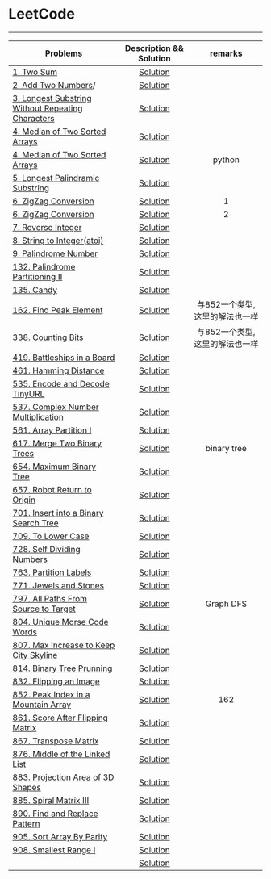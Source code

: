 LeetCode
====

****

|Problems|Description && Solution|remarks|
|----------|:-------------------------------:|:-----:|
|[1. Two Sum](https://leetcode.com/problems/two-sum/description/)|[Solution](https://github.com/wmjtxt/LeetCode/blob/master/001.%20Two%20Sum.cpp)||
|[2. Add Two Numbers](https://leetcode.com/problems/add-two-numbers/description)/|[Solution](https://github.com/wmjtxt/LeetCode/blob/master/002.%20Add%20Two%20Numbers.cpp)||
|[3. Longest Substring Without Repeating Characters](https://leetcode.com/problems/longest-substring-without-repeating-characters/description/)|[Solution](https://github.com/wmjtxt/LeetCode/blob/master/003.%20Longest%20Substring%20Without%20Repeating%20Characters.cpp)||
|[4. Median of Two Sorted Arrays](https://leetcode.com/problems/median-of-two-sorted-arrays/description/)|[Solution](https://github.com/wmjtxt/LeetCode/blob/master/004.%20Median%20of%20Two%20Sorted%20Arrays.cpp)||
|[4. Median of Two Sorted Arrays](https://leetcode.com/problems/median-of-two-sorted-arrays/description/)|[Solution](https://github.com/wmjtxt/LeetCode/blob/master/004.%20Median%20of%20Two%20Sorted%20Arrays.py)|python|
|[5. Longest Palindramic Substring](https://leetcode.com/problems/longest-palindromic-substring/description/)|[Solution](https://github.com/wmjtxt/LeetCode/blob/master/005.%20Longest%20Palindromic%20Substring.cpp)||
|[6. ZigZag Conversion](https://leetcode.com/problems/zigzag-conversion/description/)|[Solution](https://github.com/wmjtxt/LeetCode/blob/master/006.%20ZigZag%20Conversion.cpp)|1|
|[6. ZigZag Conversion](https://leetcode.com/problems/zigzag-conversion/description/)|[Solution](https://github.com/wmjtxt/LeetCode/blob/master/006.%20ZigZag%20Conversion1.cpp)|2|
|[7. Reverse Integer](https://leetcode.com/problems/reverse-integer/description/)|[Solution](https://github.com/wmjtxt/LeetCode/blob/master/007.%20Reverse%20Integer.cpp)||
|[8. String to Integer(atoi)](https://leetcode.com/problems/string-to-integer-atoi/description/)|[Solution](https://github.com/wmjtxt/LeetCode/blob/master/008.%20String%20to%20Integer%20(atoi).cpp)||
|[9. Palindrome Number](https://leetcode.com/problems/palindrome-number/description/)|[Solution](https://github.com/wmjtxt/LeetCode/blob/master/009.%20Palindrome%20Number.cpp)||
|[132. Palindrome Partitioning II](https://leetcode.com/problems/palindrome-partitioning-ii/description/)|[Solution](https://github.com/wmjtxt/LeetCode/blob/master/132%20Palindrome%20Partitioning%20II.cc)||
|[135. Candy](https://leetcode.com/problems/candy/description/)|[Solution](https://github.com/wmjtxt/LeetCode/blob/master/135%20Candy.cc)||
|[162. Find Peak Element](https://leetcode.com/problems/find-peak-element/description/)|[Solution](https://github.com/wmjtxt/LeetCode/blob/master/162.%20Find%20Peak%20Element.cpp)|与852一个类型,这里的解法也一样|
|[338. Counting Bits](https://leetcode.com/problems/counting-bits/description/)|[Solution](https://github.com/wmjtxt/LeetCode/blob/master/338.%20Counting%20Bits.cpp)|与852一个类型,这里的解法也一样|
|[419. Battleships in a Board](https://leetcode.com/problems/battleships-in-a-board/description/)|[Solution](https://github.com/wmjtxt/LeetCode/blob/master/419.%20Battleships%20in%20a%20Board.cpp)||
|[461. Hamming Distance](https://leetcode.com/problems/hamming-distance/description/)|[Solution](https://github.com/wmjtxt/LeetCode/blob/master/461.%20Hamming%20Distance.cpp)||
|[535. Encode and Decode TinyURL](https://leetcode.com/problems/encode-and-decode-tinyurl/description/)|[Solution](https://github.com/wmjtxt/LeetCode/blob/master/535.%20Encode%20and%20Decode%20TinyURL.cpp)||
|[537. Complex Number Multiplication](https://leetcode.com/problems/complex-number-multiplication/description/)|[Solution](https://github.com/wmjtxt/LeetCode/blob/master/537.%20Complex%20Number%20Multiplication.cpp)||
|[561. Array Partition I](https://leetcode.com/problems/array-partition-i/description/)|[Solution](https://github.com/wmjtxt/LeetCode/blob/master/561.%20Array%20Partition%20I.cpp)||
|[617. Merge Two Binary Trees](https://leetcode.com/problems/merge-two-binary-trees/description/)|[Solution](https://github.com/wmjtxt/LeetCode/blob/master/617.%20Merge%20Two%20Binary%20Trees.cpp)|binary tree|
|[654. Maximum Binary Tree](https://leetcode.com/problems/maximum-binary-tree/description/)|[Solution](https://github.com/wmjtxt/LeetCode/blob/master/654.%20Maximum%20Binary%20Tree.cpp)||
|[657. Robot Return to Origin](https://leetcode.com/problems/robot-return-to-origin/description/)|[Solution](https://github.com/wmjtxt/LeetCode/blob/master/657.%20Robot%20Return%20to%20Origin.cpp)||
|[701. Insert into a Binary Search Tree](https://leetcode.com/problems/insert-into-a-binary-search-tree/description/)|[Solution](https://github.com/wmjtxt/LeetCode/blob/master/701.%20Insert%20into%20a%20Binary%20Search%20Tree.cpp)||
|[709. To Lower Case](https://leetcode.com/problems/to-lower-case/description/)|[Solution](https://github.com/wmjtxt/LeetCode/blob/master/709.%20To%20Lower%20Case.cpp)||
|[728. Self Dividing Numbers](https://leetcode.com/problems/self-dividing-numbers/description/)|[Solution](https://github.com/wmjtxt/LeetCode/blob/master/728.%20Self%20Dividing%20Numbers.cpp)||
|[763. Partition Labels](https://leetcode.com/problems/partition-labels/description/)|[Solution](https://github.com/wmjtxt/LeetCode/blob/master/763.%20Partition%20Labels.cpp)||
|[771. Jewels and Stones](https://leetcode.com/problems/jewels-and-stones/description/)|[Solution](https://github.com/wmjtxt/LeetCode/blob/master/771.%20Jewels%20and%20Stones.cpp)||
|[797. All Paths From Source to Target](https://leetcode.com/problems/all-paths-from-source-to-target/description/)|[Solution](https://github.com/wmjtxt/LeetCode/blob/master/797.%20All%20Paths%20From%20Source%20to%20Target.cpp)|Graph DFS|
|[804. Unique Morse Code Words](https://leetcode.com/problems/unique-morse-code-words/description/)|[Solution](https://github.com/wmjtxt/LeetCode/blob/master/804.%20Unique%20Morse%20Code%20Words.cpp)||
|[807. Max Increase to Keep City Skyline](https://leetcode.com/problems/max-increase-to-keep-city-skyline/)|[Solution](https://github.com/wmjtxt/LeetCode/blob/master/807.%20Max%20Increase%20to%20Keep%20City%20Skyline.cpp)||
|[814. Binary Tree Prunning](https://leetcode.com/problems/binary-tree-pruning/description/)|[Solution](https://github.com/wmjtxt/LeetCode/blob/master/814.%20Binary%20Tree%20Pruning.cpp)||
|[832. Flipping an Image](https://leetcode.com/problems/flipping-an-image/description/)|[Solution](https://github.com/wmjtxt/LeetCode/blob/master/832.%20Flipping%20an%20Image.cpp)||
|[852. Peak Index in a Mountain Array](https://leetcode.com/problems/peak-index-in-a-mountain-array/description/)|[Solution](https://github.com/wmjtxt/LeetCode/blob/master/852.%20Peak%20Index%20in%20a%20Mountain%20Array.cpp)|162|
|[861. Score After Flipping Matrix](https://leetcode.com/problems/score-after-flipping-matrix/description/)|[Solution](https://github.com/wmjtxt/LeetCode/blob/master/861.%20Score%20After%20Flipping%20Matrix.cpp)||
|[867. Transpose Matrix](https://leetcode.com/problems/transpose-matrix/description/)|[Solution](https://github.com/wmjtxt/LeetCode/blob/master/867.%20Transpose%20Matrix.cpp)||
|[876. Middle of the Linked List](https://leetcode.com/problems/middle-of-the-linked-list/description/)|[Solution](https://github.com/wmjtxt/LeetCode/blob/master/876.%20Middle%20of%20the%20Linked%20List.cpp)||
|[883. Projection Area of 3D Shapes](https://leetcode.com/problems/projection-area-of-3d-shapes/description/)|[Solution](https://github.com/wmjtxt/LeetCode/blob/master/883.%20Projection%20Area%20of%203D%20Shapes.cpp)||
|[885. Spiral Matrix III](https://leetcode.com/problems/spiral-matrix-iii/description/)|[Solution](https://github.com/wmjtxt/LeetCode/blob/master/885.%20Spiral%20Matrix%20III.cpp)||
|[890. Find and Replace Pattern](https://leetcode.com/problems/find-and-replace-pattern/description/)|[Solution](https://github.com/wmjtxt/LeetCode/blob/master/890.%20Find%20and%20Replace%20Pattern.cpp)||
|[905. Sort Array By Parity](https://leetcode.com/problems/sort-array-by-parity/description/)|[Solution](https://github.com/wmjtxt/LeetCode/blob/master/905.%20Sort%20Array%20By%20Parity.cpp)||
|[908. Smallest Range I](https://leetcode.com/problems/smallest-range-i/description/)|[Solution](https://github.com/wmjtxt/LeetCode/blob/master/908.%20Smallest%20Range%20I.cpp)||
|[]()|[Solution]()||
